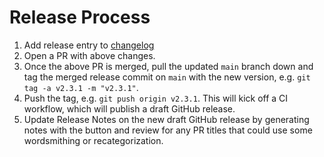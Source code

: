 # Release Process

1. Add release entry to [changelog](./CHANGELOG.md)
2. Open a PR with above changes.
3. Once the above PR is merged, pull the updated `main` branch down and tag the merged release commit on `main` with the new version, e.g. `git tag -a v2.3.1 -m "v2.3.1"`.
4. Push the tag, e.g. `git push origin v2.3.1`. This will kick off a CI workflow, which will publish a draft GitHub release.
5. Update Release Notes on the new draft GitHub release by generating notes with the button and review for any PR titles that could use some wordsmithing or recategorization.
